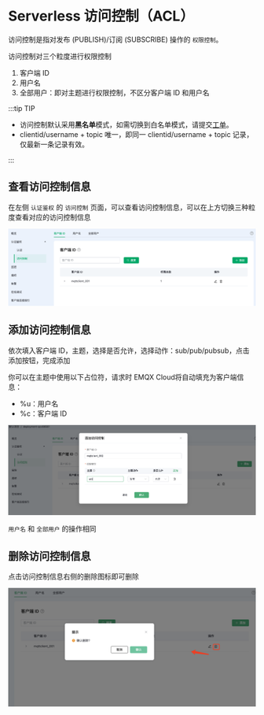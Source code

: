 # Serverless 访问控制（ACL）

访问控制是指对发布 (PUBLISH)/订阅 (SUBSCRIBE) 操作的 `权限控制`。

访问控制对三个粒度进行权限控制

1. 客户端 ID
2. 用户名
3. 全部用户：即对主题进行权限控制，不区分客户端 ID 和用户名

:::tip TIP

- 访问控制默认采用**黑名单**模式，如需切换到白名单模式，请提交[工单](../feature/tickets.md)。 <br/>
- clientid/username + topic 唯一，即同一 clientid/username + topic 记录，仅最新一条记录有效。

:::


## 查看访问控制信息

在左侧 `认证鉴权` 的 `访问控制` 页面，可以查看访问控制信息，可以在上方切换三种粒度查看对应的访问控制信息

![acl](./_assets/acl_serverless.png)

## 添加访问控制信息

依次填入客户端 ID，主题，选择是否允许，选择动作：sub/pub/pubsub，点击添加按钮，完成添加

你可以在主题中使用以下占位符，请求时 EMQX Cloud将自动填充为客户端信息：

- %u：用户名
- %c：客户端 ID

![add_acl](./_assets/add_acl_serverless.png)

`用户名` 和 `全部用户` 的操作相同

## 删除访问控制信息

点击访问控制信息右侧的删除图标即可删除

![delete_acl](./_assets/delete_acl_serverless.png)
